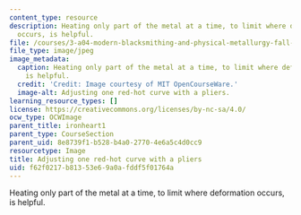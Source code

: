 ```yaml
---
content_type: resource
description: Heating only part of the metal at a time, to limit where deformation
  occurs, is helpful.
file: /courses/3-a04-modern-blacksmithing-and-physical-metallurgy-fall-2008/f62f0217b81353e69a0afddf5f01764a_126.jpg
file_type: image/jpeg
image_metadata:
  caption: Heating only part of the metal at a time, to limit where deformation occurs,
    is helpful.
  credit: 'Credit: Image courtesy of MIT OpenCourseWare.'
  image-alt: Adjusting one red-hot curve with a pliers.
learning_resource_types: []
license: https://creativecommons.org/licenses/by-nc-sa/4.0/
ocw_type: OCWImage
parent_title: ironheart1
parent_type: CourseSection
parent_uid: 8e8739f1-b528-b4a0-2770-4e6a5c4d0cc9
resourcetype: Image
title: Adjusting one red-hot curve with a pliers
uid: f62f0217-b813-53e6-9a0a-fddf5f01764a
---
```

Heating only part of the metal at a time, to limit where deformation occurs, is helpful.